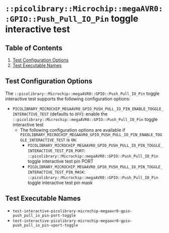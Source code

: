 # `::picolibrary::Microchip::megaAVR0::GPIO::Push_Pull_IO_Pin` toggle interactive test

## Table of Contents
1. [Test Configuration Options](#test-configuration-options)
1. [Test Executable Names](#test-executable-names)

## Test Configuration Options
The `::picolibrary::Microchip::megaAVR0::GPIO::Push_Pull_IO_Pin` toggle interactive test
supports the following configuration options:
- `PICOLIBRARY_MICROCHIP_MEGAAVR0_GPIO_PUSH_PULL_IO_PIN_ENABLE_TOGGLE_INTERACTIVE_TEST`
  (defaults to `OFF`): enable the
  `::picolibrary::Microchip::megaAVR0::GPIO::Push_Pull_IO_Pin` toggle interactive test
    - The following configuration options are available if
      `PICOLIBRARY_MICROCHIP_MEGAAVR0_GPIO_PUSH_PULL_IO_PIN_ENABLE_TOGGLE_INTERACTIVE_TEST`
      is `ON`:
        - `PICOLIBRARY_MICROCHIP_MEGAAVR0_GPIO_PUSH_PULL_IO_PIN_TOGGLE_INTERACTIVE_TEST_PIN_PORT`:
          `::picolibrary::Microchip::megaAVR0::GPIO::Push_Pull_IO_Pin` toggle interactive
          test pin PORT
        - `PICOLIBRARY_MICROCHIP_MEGAAVR0_GPIO_PUSH_PULL_IO_PIN_TOGGLE_INTERACTIVE_TEST_PIN_MASK`:
          `::picolibrary::Microchip::megaAVR0::GPIO::Push_Pull_IO_Pin` toggle interactive
          test pin mask

## Test Executable Names
- `test-interactive-picolibrary-microchip-megaavr0-gpio-push_pull_io_pin-port-toggle`
- `test-interactive-picolibrary-microchip-megaavr0-gpio-push_pull_io_pin-vport-toggle`
